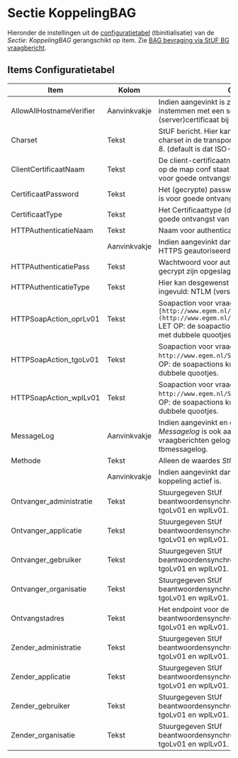 # Sectie KoppelingBAG

Hieronder de instellingen uit de [configuratietabel](README.md) (tbinitialisatie) van de _Sectie: KoppelingBAG_ gerangschikt op item.
Zie [BAG bevraging via StUF BG vraagbericht](../../probleemoplossing/programmablokken/bag_bevraging.md).

## Items Configuratietabel

| Item                     | Kolom        | Omschrijving                                                               |
|--------------------------|--------------|----------------------------------------------------------------------------|
| AllowAllHostnameVerifier | Aanvinkvakje | Indien aangevinkt is zal de OpenWave Cloud instemmen met een self-signed of verlopen (server)certificaat bij een verbinding onder https. |
| Charset                  | Tekst        | StUF bericht. Hier kan opgegeven worden welke charset in de transport header wordt gebruikt bijv. utf-8. (default is dat ISO-8859-1). |
| ClientCertificaatNaam    | Tekst        | De client-certificaatnaam van het certificaat (zoals die op de map conf staat op de WSAS-server) dat nodig is voor goede ontvangst van het StUF-BG 310 bericht. |
| CertificaatPassword      | Tekst        | Het (gecrypte) password van het certificaat dat nodig is voor goede ontvangst van het StUF-BG 310 bericht. |
| CertificaatType          | Tekst        | Het Certificaattype (default PKCS12) dat nodig is voor goede ontvangst van het StUF-BG 310 bericht. |
| HTTPAuthenticatieNaam    | Tekst        | Naam voor authenticatie binnen https.                                      |
|                          | Aanvinkvakje | Indien aangevinkt dan wordt de verzending over HTTPS geautoriseerd met naam en wachtwoord. |
| HTTPAuthenticatiePass    | Tekst        | Wachtwoord voor authenticatie binnen HTTPS. Kan gecrypt zijn opgeslagen.   |
| HTTPAuthenticatieType    | Tekst        | Hier kan desgewenst het authenticatietype worden ingevuld: NTLM (versie 1) of Basic (default waarde). |
| HTTPSoapAction_oprLv01   | Tekst        | Soapaction voor vraag-bericht oprLv01: `[http://www.egem.nl/StUF/sector/bg/0310/oprLv01](http://www.egem.nl/StUF/sector/bg/0310/oprLv01.md)` LET OP: de soapactions kunnen ingesloten moeten zijn met dubbele quootjes. |
| HTTPSoapAction_tgoLv01   | Tekst        | Soapaction voor vraag-bericht tgoLv01: `http://www.egem.nl/StUF/sector/bg/0310/tgoLv01` LET OP: de soapactions kunnen ingesloten moeten zijn met dubbele quootjes. |
| HTTPSoapAction_wplLv01   | Tekst        | Soapaction voor vraag-bericht wplLv01: `http://www.egem.nl/StUF/sector/bg/0310/wplLv01` LET OP: de soapactions kunnen ingesloten moeten zijn met dubbele quootjes. |
| MessageLog               | Aanvinkvakje | Indien aangevinkt en de instelling _Sectie: OWB Item: Messagelog_ is ook aangevinkt, dan worden de NHR vraagberichten gelogd in de beheertabel tbmessagelog. |
| Methode                  | Tekst        | Alleen de waardes _StUF-310_ is toegestaan.                                |
|                          | Aanvinkvakje | Indien aangevinkt dan begrijpt het programma dat de koppeling actief is.   |
| Ontvanger_administratie  | Tekst        | Stuurgegeven StUf beantwoordensynchronevraagberichten oprLv01, tgoLv01 en wplLv01. |
| Ontvanger_applicatie     | Tekst        | Stuurgegeven StUf beantwoordensynchronevraagberichten oprLv01, tgoLv01 en wplLv01. |
| Ontvanger_gebruiker      | Tekst        | Stuurgegeven StUf beantwoordensynchronevraagberichten oprLv01, tgoLv01 en wplLv01. |
| Ontvanger_organisatie    | Tekst        | Stuurgegeven StUf beantwoordensynchronevraagberichten oprLv01, tgoLv01 en wplLv01. |
| Ontvangstadres           | Tekst        | Het endpoint voor de StUF-BG 310 beantwoordensynchronevraagberichten: oprLv01, tgoLv01 en wplLv01. |
| Zender_administratie     | Tekst        | Stuurgegeven StUf beantwoordensynchronevraagberichten oprLv01, tgoLv01 en wplLv01. |
| Zender_applicatie        | Tekst        | Stuurgegeven StUf beantwoordensynchronevraagberichten oprLv01, tgoLv01 en wplLv01. |
| Zender_gebruiker         | Tekst        | Stuurgegeven StUf beantwoordensynchronevraagberichten oprLv01, tgoLv01 en wplLv01. |
| Zender_organisatie       | Tekst        | Stuurgegeven StUf beantwoordensynchronevraagberichten oprLv01, tgoLv01 en wplLv01. |
